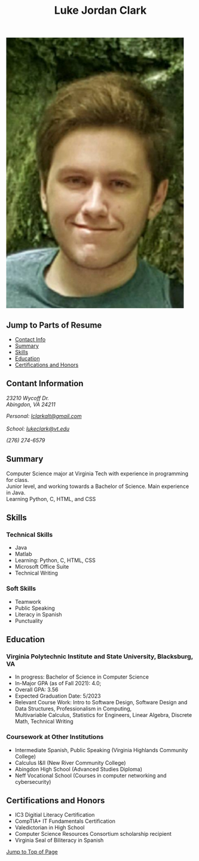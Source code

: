 <!DOCTYPE html>
<html lang="en">
	<head>
 		<meta charset="utf-8">
 		<link rel="stylesheet" href="blob/resume/resumestylelukeclark.css">
  		<title>Luke Clark's Resume</title>
	</head>
	<body>
		<div class="banner">
			<div  class="banner-divisions">
				<header>
					<h1 id="title">Luke Jordan Clark</h1>
				</header>
				<img src="https://github.com/lukejordanclark/lukejordanclark.github.io/blob/resume/photoForResumeLukeClark.jpeg" alt="photo-of-myself">
			</div>
			<div id="parts-of-resume" class="banner-divisions">
				<h2 class="navigation">Jump to Parts of Resume</h2>
				<nav>
					<ul>
						<li><a href="#contact-info">Contact Info</a></li>
						<li><a href="#summary">Summary</a></li>
						<li><a href="#skills">Skills</a></li>
						<li><a href="#education">Education</a></li>
						<li><a href=#honors-and-certifications>Certifications and Honors</a></li>
					</ul>
				</nav>
			</div>
		</div>
		<div class="body-of-resume">
			<section id="contact-info" class="resume-section">
				<h2 class="section-header">Contant Information</h2>
				<address class="address">
					<p class="address">
						<span class="street">23210 Wycoff Dr.<br></span>
						<span class="city">Abingdon, VA 24211</span>
					</p>
				</address>
				<address class="email">
					Personal: <a href="mailto:lclarkalt@gmail.com">lclarkalt@gmail.com</a>
				</address>
				<address class="email">
					<br>
					School: <a href="mailto:lukeclark@vt.edu">lukeclark@vt.edu</a>
				</address>
				<address class="phone-number">
					<p id="cellphone-number">(276) 274-6579</p>
				</address>				
			</section>
			<section id="summary" class="resume-section">
				<h2 class="section-header">Summary</h2>
				<p>Computer Science major at Virginia Tech with experience in programming for class.<br>Junior level, and working towards a Bachelor of Science. Main experience in Java.<br> Learning Python, C, HTML, and CSS</p>
			</section>
			<section id="skills" class="resume-section">
				<h2 class="section-header">Skills</h2>
				<div id="technical-skills" class="list-divisions">
					<h3 class="section-subheader">Technical Skills</h3>
					<ul>
						<li>Java</li>			
						<li>Matlab</li>
						<li>Learning: Python, C, HTML, CSS</li>
						<li>Microsoft Office Suite</li>
						<li>Technical Writing</li>
					</ul>
				</div>
				<div id="soft-skills" class="list-divisions">
					<h3 class="section-subheader">Soft Skills</h3>
					<ul>
						<li>Teamwork</li>
						<li>Public Speaking</li>
						<li>Literacy in Spanish</li>
						<li>Punctuality</li>
					</ul>
				</div>
			</section>
			<section id="education" class="resume-section">
				<h2 class="section-header">Education</h2>
					<div id="vt-education" class="list-divisions">
						<h3 class="section-subheader">Virginia Polytechnic Institute and State University, Blacksburg, VA</h3>
						<ul id="vt">
							<li>In progress: Bachelor of Science in Computer Science</li>
							<li id="in-major-gpa" class="gpa">In-Major GPA (as of Fall 2021): 4.0;</li>
							<li id="overall-gpa" class="gpa">Overall GPA: 3.56</li>
							<li>Expected Graduation Date: 5/2023</li>
							<li>Relevant Course Work: Intro to Software Design, Software Design and Data Structures, Professionalism in Computing,<br>Multivariable Calculus, Statistics for Engineers, Linear Algebra, Discrete Math, Technical Writing</li>
						</ul>
					</div>
					<div id="other-institutions" class="list-divisions">
						<h3 class="section-subheader">Coursework at Other Institutions</h3>
						<ul>
							<li>Intermediate Spanish, Public Speaking (Virginia Highlands Community College)</li>
							<li>Calculus I&II (New River Community College)</li>
							<li id="high-school">Abingdon High School (Advanced Studies Diploma)</li>
							<li id="vocational-school">Neff Vocational School (Courses in computer networking and cybersecurity)</li>
						</ul>
					</div>
			</section>
			<section id="honors-and-certifications" class="resume-section">
				<h2 class="section-header">Certifications and Honors</h2>
				<ul>
					<li class="certifications">IC3 Digitial Literacy Certification</li>
					<li class="certifications">CompTIA+ IT Fundamentals Certification</li>
					<li class="honors">Valedictorian in High School</li>
					<li class="honors">Computer Science Resources Consortium scholarship recipient</li>
					<li class="certifications">Virginia Seal of Biliteracy in Spanish</li>
				</ul>
			</section>			
		</div>
		<a href="#contact-info">Jump to Top of Page</a>
	</body>
</html>
